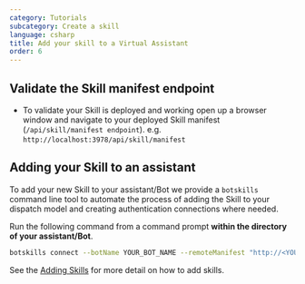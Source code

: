 ```yaml
---
category: Tutorials
subcategory: Create a skill
language: csharp
title: Add your skill to a Virtual Assistant
order: 6
---
```


## Validate the Skill manifest endpoint

- To validate your Skill is deployed and working open up a browser window and navigate to your deployed Skill manifest (`/api/skill/manifest endpoint`). e.g.  `http://localhost:3978/api/skill/manifest`

## Adding your Skill to an assistant

To add your new Skill to your assistant/Bot we provide a `botskills` command line tool to automate the process of adding the Skill to your dispatch model and creating authentication connections where needed. 

Run the following command from a command prompt **within the directory of your assistant/Bot**. 

```bash
botskills connect --botName YOUR_BOT_NAME --remoteManifest "http://<YOUR_SKILL_MANIFEST>.azurewebsites.net/api/skill/manifest" --luisFolder "<YOUR-SKILL_PATH>\Deployment\Resources\LU\en\" --cs
```

See the [Adding Skills](/docs/howto/skills/addingskills.md) for more detail on how to add skills.